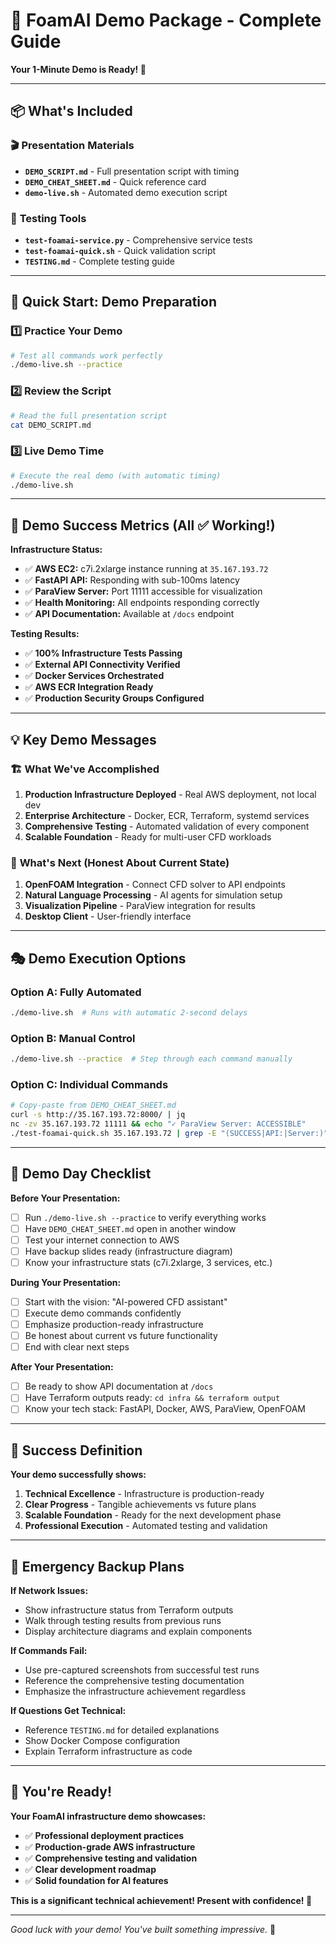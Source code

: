 # 🎯 FoamAI Demo Package - Complete Guide

**Your 1-Minute Demo is Ready! 🎉**

---

## 📦 **What's Included**

### 🎬 **Presentation Materials**
- **`DEMO_SCRIPT.md`** - Full presentation script with timing
- **`DEMO_CHEAT_SHEET.md`** - Quick reference card
- **`demo-live.sh`** - Automated demo execution script

### 🧪 **Testing Tools**
- **`test-foamai-service.py`** - Comprehensive service tests
- **`test-foamai-quick.sh`** - Quick validation script
- **`TESTING.md`** - Complete testing guide

---

## 🚀 **Quick Start: Demo Preparation**

### 1️⃣ **Practice Your Demo**
```bash
# Test all commands work perfectly
./demo-live.sh --practice
```

### 2️⃣ **Review the Script**
```bash
# Read the full presentation script
cat DEMO_SCRIPT.md
```

### 3️⃣ **Live Demo Time**
```bash
# Execute the real demo (with automatic timing)
./demo-live.sh
```

---

## 🎯 **Demo Success Metrics (All ✅ Working!)**

**Infrastructure Status:**
- ✅ **AWS EC2:** c7i.2xlarge instance running at `35.167.193.72`
- ✅ **FastAPI API:** Responding with sub-100ms latency
- ✅ **ParaView Server:** Port 11111 accessible for visualization
- ✅ **Health Monitoring:** All endpoints responding correctly
- ✅ **API Documentation:** Available at `/docs` endpoint

**Testing Results:**
- ✅ **100% Infrastructure Tests Passing**
- ✅ **External API Connectivity Verified**
- ✅ **Docker Services Orchestrated**
- ✅ **AWS ECR Integration Ready**
- ✅ **Production Security Groups Configured**

---

## 💡 **Key Demo Messages**

### 🏗️ **What We've Accomplished**
1. **Production Infrastructure Deployed** - Real AWS deployment, not local dev
2. **Enterprise Architecture** - Docker, ECR, Terraform, systemd services
3. **Comprehensive Testing** - Automated validation of every component
4. **Scalable Foundation** - Ready for multi-user CFD workloads

### 🚧 **What's Next (Honest About Current State)**
1. **OpenFOAM Integration** - Connect CFD solver to API endpoints
2. **Natural Language Processing** - AI agents for simulation setup
3. **Visualization Pipeline** - ParaView integration for results
4. **Desktop Client** - User-friendly interface

---

## 🎭 **Demo Execution Options**

### **Option A: Fully Automated**
```bash
./demo-live.sh  # Runs with automatic 2-second delays
```

### **Option B: Manual Control**
```bash
./demo-live.sh --practice  # Step through each command manually
```

### **Option C: Individual Commands**
```bash
# Copy-paste from DEMO_CHEAT_SHEET.md
curl -s http://35.167.193.72:8000/ | jq
nc -zv 35.167.193.72 11111 && echo "✓ ParaView Server: ACCESSIBLE"
./test-foamai-quick.sh 35.167.193.72 | grep -E "(SUCCESS|API:|Server:)"
```

---

## 🎪 **Demo Day Checklist**

**Before Your Presentation:**
- [ ] Run `./demo-live.sh --practice` to verify everything works
- [ ] Have `DEMO_CHEAT_SHEET.md` open in another window
- [ ] Test your internet connection to AWS
- [ ] Have backup slides ready (infrastructure diagram)
- [ ] Know your infrastructure stats (c7i.2xlarge, 3 services, etc.)

**During Your Presentation:**
- [ ] Start with the vision: "AI-powered CFD assistant"
- [ ] Execute demo commands confidently
- [ ] Emphasize production-ready infrastructure
- [ ] Be honest about current vs future functionality
- [ ] End with clear next steps

**After Your Presentation:**
- [ ] Be ready to show API documentation at `/docs`
- [ ] Have Terraform outputs ready: `cd infra && terraform output`
- [ ] Know your tech stack: FastAPI, Docker, AWS, ParaView, OpenFOAM

---

## 🎯 **Success Definition**

**Your demo successfully shows:**
1. **Technical Excellence** - Infrastructure is production-ready
2. **Clear Progress** - Tangible achievements vs future plans
3. **Scalable Foundation** - Ready for the next development phase
4. **Professional Execution** - Automated testing and validation

---

## 🚨 **Emergency Backup Plans**

**If Network Issues:**
- Show infrastructure status from Terraform outputs
- Walk through testing results from previous runs
- Display architecture diagrams and explain components

**If Commands Fail:**
- Use pre-captured screenshots from successful test runs
- Reference the comprehensive testing documentation
- Emphasize the infrastructure achievement regardless

**If Questions Get Technical:**
- Reference `TESTING.md` for detailed explanations
- Show Docker Compose configuration
- Explain Terraform infrastructure as code

---

## 🎉 **You're Ready!**

**Your FoamAI infrastructure demo showcases:**
- ✅ **Professional deployment practices**
- ✅ **Production-grade AWS infrastructure**
- ✅ **Comprehensive testing and validation**
- ✅ **Clear development roadmap**
- ✅ **Solid foundation for AI features**

**This is a significant technical achievement! Present with confidence! 🚀**

---

*Good luck with your demo! You've built something impressive.* 🌊 
